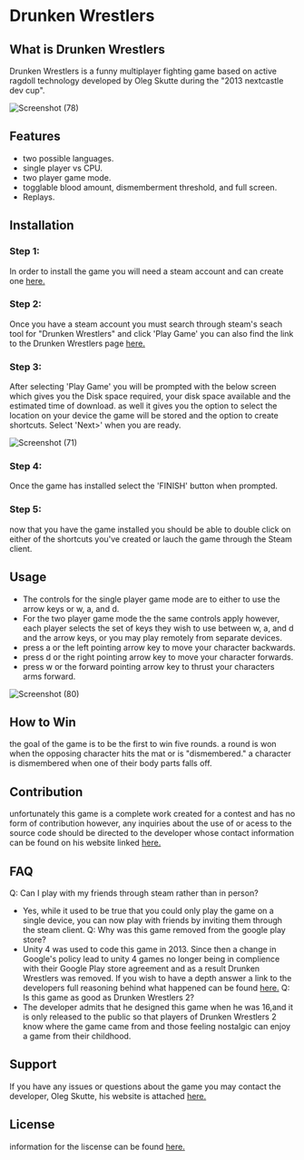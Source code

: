 # Drunken Wrestlers
## What is Drunken Wrestlers
Drunken Wrestlers is a funny multiplayer fighting game based on active ragdoll technology developed by Oleg Skutte during the "2013 nextcastle dev cup".

![Screenshot (78)](https://user-images.githubusercontent.com/61393626/78406580-e8f15980-75d0-11ea-96f2-4341e3dfc783.png)
## Features
* two possible languages.
* single player vs CPU.
* two player game mode.
* togglable blood amount, dismemberment threshold, and full screen.
* Replays.

## Installation
### Step 1:
In order to install the game you will need a steam account and can create one [here.](https://store.steampowered.com/join/)
### Step 2: 
Once you have a steam account you must search through steam's seach tool for "Drunken Wrestlers" and click 'Play Game'
you can also find the link to the Drunken Wrestlers page [here.](https://store.steampowered.com/app/1188720/Drunken_Wrestlers/)
### Step 3:
After selecting 'Play Game' you will be prompted with the below screen which gives you the Disk space required, your disk space available and the estimated time of download. as well it gives you the option to select the location on your device the game will be stored and the option to create shortcuts. Select 'Next>' when you are ready.

![Screenshot (71)](https://user-images.githubusercontent.com/61393626/78406368-7c765a80-75d0-11ea-81d2-5128092e7384.png)
### Step 4:
Once the game has installed select the 'FINISH' button when prompted.
### Step 5:
now that you have the game installed you should be able to double click on either of the shortcuts you've created or lauch the game through the Steam client.
## Usage
* The controls for the single player game mode are to either to use the arrow keys or w, a, and d. 
* For the two player game mode the the same controls apply however, each player selects the set of keys they wish to use between w, a, and d and the arrow keys, or you may play remotely from separate devices.
* press a or the left pointing arrow key to move your character backwards. 
* press d or the right pointing arrow key to move your character forwards.
* press w or the forward pointing arrow key to thrust your characters arms forward.

![Screenshot (80)](https://user-images.githubusercontent.com/61393626/78406749-49809680-75d1-11ea-9586-c29d17fde085.png)
## How to Win
the goal of the game is to be the first to win five rounds.
a round is won when the opposing character hits the mat or is "dismembered."
a character is dismembered when one of their body parts falls off.
## Contribution
unfortunately this game is a complete work created for a contest and has no form of contribution however, any inquiries about the use of or acess to the source code should be directed to the developer whose contact information can be found on his website linked [here.](http://skutteoleg.com/)
## FAQ
Q: Can I play with my friends through steam rather than in person?
* Yes, while it used to be true that you could only play the game on a single device, you can now play with friends by inviting them through the steam client.
Q: Why was this game removed from the google play store?
* Unity 4 was used to code this game in 2013. Since then a change in Google's policy lead to unity 4 games no longer being in complience with their Google Play store agreement and as a result Drunken Wrestlers was removed. If you wish to have a depth answer a link to the developers full reasoning behind what happened can be found [here.](https://store.steampowered.com/app/1188720/Drunken_Wrestlers/)
Q: Is this game as good as Drunken Wrestlers 2?
* The developer admits that he designed this game when he was 16,and it is only released to the public so that players of Drunken Wrestlers 2 know where the game came from and those feeling nostalgic can enjoy a game from their childhood.

## Support
If you have any issues or questions about the game you may contact the developer, Oleg Skutte, his website is attached [here.](http://skutteoleg.com/)
## License
information for the liscense can be found [here.](https://store.steampowered.com/legal/?snr=1_44_44_)
